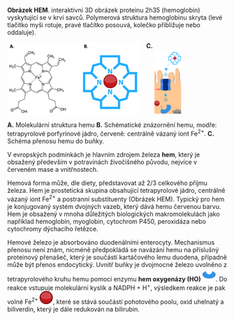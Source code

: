 <style>
img[alt^="image"] {  max-width:30px;}
img[alt^="iron"] {  max-width:60%;}
img[alt^="sim"] {  max-width:12%;}
</style>
<div class="w3-row">
<div class="w3-half w3-center">
<div class="w3-margin-right">

<bdl-pdb-pdbe-molstar custom-data-url="heme.pdb" hide-polymer="true" height="500px"></bdl-pdb-pdbe-molstar>

**Obrázek HEM**. interaktivní 3D obrázek 
proteinu 2h35 (hemoglobin) vyskytující se v krvi savců. Polymerová struktura 
hemoglobinu skryta (levé tlačítko myši rotuje, pravé tlačítko posouvá, kolečko přibližuje nebo oddaluje). 

![ironhem](ironhem.png) &nbsp;&nbsp;&nbsp;<b style="vertical-align:top;">C.</b> ![simhem](simhem.png)

**A.** Molekulární struktura hemu
**B.** Schématické znázornění hemu, modře: tetrapyrolové porfyrinové jádro, červeně: centrálně vázaný iont Fe<sup>2+</sup>.
**C.** Schéma přenosu hemu do buňky.

</div>
</div>
<div class="w3-half w3-justify">

V evropských podmínkách je hlavním zdrojem železa __hem__, který je obsažený především v potravinách živočišného původu, nejvíce v červeném mase a vnitřnostech.

Hemová forma může, dle diety, představovat až 2/3 celkového příjmu železa. Hem je prostetická skupina obsahující tetrapyrolové jádro, centrálně vázaný iont Fe<sup>2+</sup> a postranní substituenty (Obrázek HEM). Typický pro hem je konjugovaný systém dvojných vazeb, který dává hemu červenou barvu. Hem je obsažený v mnoha důležitých biologických makromolekulách jako například hemoglobin, myoglobin, cytochrom P450, peroxidáza nebo cytochromy dýchacího řetězce.

Hemové železo je absorbováno duodenálními enterocyty. Mechanismus přenosu není znám, nicméně předpokládá se navázání hemu na příslušný proteinový přenašeč, který je součástí kartáčového lemu duodena, případně může být přenos endocytický. Uvnitř buňky je dvojmocné železo uvolněno z tetrapyrolového kruhu hemu pomocí enzymu __hem oxygenázy (HO)__ ![image8](image8.jpg). Do reakce vstupuje molekulární kyslík a NADPH + H<sup>+</sup>, výsledkem reakce je pak volné Fe<sup>2+</sup> ![image1](image1.jpg), které se stává součástí pohotového poolu, oxid uhelnatý a biliverdin, který je dále redukován na bilirubin. 

<bdl-quiz 
question="Kolik hemových skupin je v hemoglobinu?" 
answers="1|4"
buttontitle="zkontrolovat odpověď"
correctoptions="false|true" 
explanations="1 hem je v jiném proteinu tzv. myoglobinu vyskytující se v buňkách kosterního svalstva|4 hemy jsou v proteinu hemoglobinu vyskytující se v buňkách červených krvinek"></bdl-quiz>

</div>
</div>
